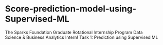 # Score-prediction-model-using-Supervised-ML
The Sparks Foundation
Graduate Rotational Internship Program
Data Science & Business Analytics Intern!
Task 1: Prediction using Supervised ML
